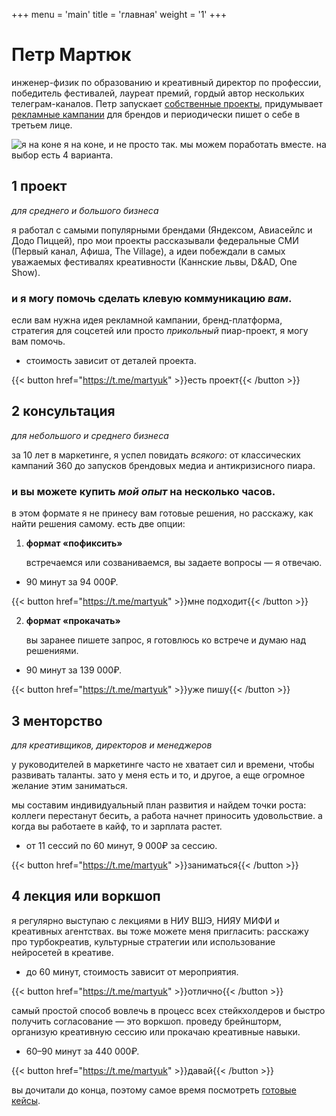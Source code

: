 +++
menu = 'main'
title = 'главная'
weight = '1'
+++

# Петр Мартюк

инженер-физик по образованию и креативный директор по профессии, победитель фестивалей, лауреат премий, гордый автор нескольких телеграм-каналов. Петр запускает [собственные проекты](/ru/projects), придумывает [рекламные кампании](/ru/ads) для брендов и периодически пишет о себе в третьем лице.

![я на коне](/../../img/im-on-a-horse.jpeg)
я на коне, и не просто так. мы можем поработать вместе. на выбор есть 4 варианта.

## 1 проект

_для среднего и большого бизнеса_

я работал с самыми популярными брендами (Яндексом, Авиасейлс и Додо Пиццей), про мои проекты рассказывали федеральные СМИ (Первый канал, Афиша, The Village), а идеи побеждали в самых уважаемых фестивалях креативности (Каннские львы, D&AD, One Show).

### и я могу помочь сделать клевую коммуникацию _вам_.

если вам нужна идея рекламной кампании, бренд-платформа, стратегия для соцсетей или просто _прикольный_ пиар-проект, я могу вам помочь.

- стоимость зависит от деталей проекта.

{{< button href="https://t.me/martyuk" >}}есть проект{{< /button >}}

## 2 консультация

_для небольшого и среднего бизнеса_

за 10 лет в маркетинге, я успел повидать _всякого_: от классических кампаний 360 до запусков брендовых медиа и антикризисного пиара.

### и вы можете купить _мой опыт_ на несколько часов.

в этом формате я не принесу вам готовые решения, но расскажу, как найти решения самому. есть две опции:

1. __формат «пофиксить»__
    
    встречаемся или созваниваемся, вы задаете вопросы — я отвечаю.

- 90 минут за 94 000₽.

{{< button href="https://t.me/martyuk" >}}мне подходит{{< /button >}}

2. __формат «прокачать»__

    вы заранее пишете запрос, я готовлюсь ко встрече и думаю над решениями.
-   90 минут за 139 000₽.

{{< button href="https://t.me/martyuk" >}}уже пишу{{< /button >}}

## 3 менторство

_для креативщиков, директоров и менеджеров_

у руководителей в маркетинге часто не хватает сил и времени, чтобы развивать таланты. зато у меня есть и то, и другое, а еще огромное желание этим заниматься.

мы составим индивидуальный план развития и найдем точки роста: коллеги перестанут бесить, а работа начнет приносить удовольствие. а когда вы работаете в кайф, то и зарплата растет.

- от 11 сессий по 60 минут, 9 000₽ за сессию.

{{< button href="https://t.me/martyuk" >}}заниматься{{< /button >}}


## 4 лекция или воркшоп

я регулярно выступаю с лекциями в НИУ ВШЭ, НИЯУ МИФИ и креативных агентствах. вы тоже можете меня пригласить: расскажу про турбокреатив, культурные стратегии или использование нейросетей в креативе.

- до 60 минут, стоимость зависит от мероприятия.

{{< button href="https://t.me/martyuk" >}}отлично{{< /button >}}

самый простой способ вовлечь в процесс всех стейкхолдеров и быстро получить согласование — это воркшоп. проведу брейншторм, организую креативную сессию или прокачаю креативные навыки.

- 60–90 минут за 440 000₽.

{{< button href="https://t.me/martyuk" >}}давай{{< /button >}}

вы дочитали до конца, поэтому самое время посмотреть [готовые кейсы](/ru/ads/).